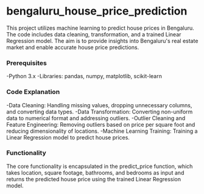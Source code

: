 # bengaluru_house_price_prediction
This project utilizes machine learning to predict house prices in Bengaluru. The code includes data cleaning, transformation, and a trained Linear Regression model. The aim is to provide insights into Bengaluru's real estate market and enable accurate house price predictions.

### Prerequisites
-Python 3.x
-Libraries: pandas, numpy, matplotlib, scikit-learn

### Code Explanation

-Data Cleaning: Handling missing values, dropping unnecessary columns, and converting data types.
-Data Transformation: Converting non-uniform data to numerical format and addressing outliers.
-Outlier Cleaning and Feature Engineering: Removing outliers based on price per square foot and reducing dimensionality of locations.
-Machine Learning Training: Training a Linear Regression model to predict house prices.

### Functionality
The core functionality is encapsulated in the predict_price function, which takes location, square footage, bathrooms, and bedrooms as input and returns the predicted house price using the trained Linear Regression model.


